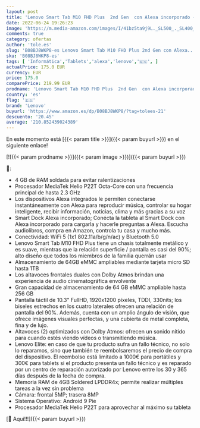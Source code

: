 ```yaml
---
layout: post
title: 'Lenovo Smart Tab M10 FHD Plus  2nd Gen  con Alexa incorporado - 10.3" FullHD  MediaTek Helio P22T  4GB de RAM  64GB ampliables hasta 1TB  2 Altavoces  WiFi+Bluetooth  Android 9 Pie  - Gris Platino'
date: 2022-06-24 19:26:23
image: 'https://m.media-amazon.com/images/I/41bz5ta9j9L._SL500_._SL400_.jpg'
comments: true
category: ofertas
author: 'tole.es'
slug: 'B08BJ8WKP8-es Lenovo Smart Tab M10 FHD Plus 2nd Gen con Alexa...'
sku: 'B08BJ8WKP8-es'
tags: [ 'Informática','Tablets','alexa','lenovo','🇪🇸', ]
actualPrice: 175.0 EUR
currency: EUR
price: 175.0
comparePrice: 219.99 EUR
prodname: 'Lenovo Smart Tab M10 FHD Plus  2nd Gen  con Alexa incorporado - 10.3" FullHD  MediaTek Helio P22T  4GB de RAM  64GB ampliables hasta 1TB  2 Altavoces  WiFi+Bluetooth  Android 9 Pie  - Gris Platino'
country: 'es'
flag: '🇪🇸'
brand: 'Lenovo'
buyurl: 'https://www.amazon.es/dp/B08BJ8WKP8/?tag=tolees-21'
descuento: '20.45'
average: '210.852439024389'
---
```


En este momento está [{{< param title >}}]({{< param buyurl >}}) en el siguiente enlace!

[![{{< param prodname >}}]({{< param image >}})]({{< param buyurl >}})

🔎:

- 4 GB de RAM soldada para evitar ralentizaciones
- Procesador MediaTek Helio P22T Octa-Core con una frecuencia principal de hasta 2.3 GHz
- Los dispositivos Alexa integrados le permiten conectarse instantáneamente con Alexa para reproducir música, controlar su hogar inteligente, recibir información, noticias, clima y más gracias a su voz
- Smart Dock Alexa incorporado; Conécta la tableta al Smart Dock con Alexa incorporado para cargarla y hacerle preguntas a Alexa. Escucha audiolibros, compra en Amazon, controla tu casa y mucho más.
- Conectividad: WiFi 5 (1x1 802.11a/b/g/n/ac) y Bluetooth 5.0
- Lenovo Smart Tab M10 FHD Plus tiene un chasis totalmente metálico y es suave, mientras que la relación superficie / pantalla es casi del 90%; alto diseño que todos los miembros de la familia querrán usar
- Almacenamiento de 64GB eMMC ampliables mediante tarjeta micro SD hasta 1TB
- Los altavoces frontales duales con Dolby Atmos brindan una experiencia de audio cinematográfica envolvente
- Gran capacidad de almacenamiento de 64 GB eMMC ampliable hasta 256 GB
- Pantalla táctil de 10.3" FullHD, 1920x1200 píxeles, TDDI, 330nits; los biseles estrechos en los cuatro laterales ofrecen una relación de pantalla del 90%. Además, cuenta con un amplio ángulo de visión, que ofrece imágenes visuales perfectas, y una cubierta de metal completa, fina y de lujo.
- Altavoces (2) optimizados con Dolby Atmos: ofrecen un sonido nítido para cuando estés viendo vídeos o transmitiendo música.
- Lenovo Elite: en caso de que tu producto sufra un fallo técnico, no solo lo reparamos, sino que también te reembolsaremos el precio de compra del dispositivo. El reembolso está limitado a 1000€ para portátiles y 300€ para tablets si el producto presenta un fallo técnico y es reparado por un centro de reparación autorizado por Lenovo entre los 30 y 365 días después de la fecha de compra.
- Memoria RAM de 4GB Soldered LPDDR4x; permite realizar múltiples tareas a la vez sin problema
- Cámara: frontal 5MP; trasera 8MP
- Sistema Operativo: Android 9 Pie
- Procesador MediaTek Helio P22T para aprovechar al máximo su tableta

[🛒 Aquí!!!]({{< param buyurl >}})
